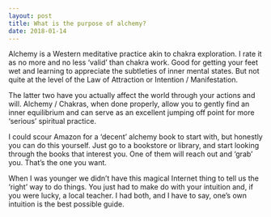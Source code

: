 ```yaml
---
layout: post
title: What is the purpose of alchemy?
date: 2018-01-14
---
```


<p>Alchemy is a Western meditative practice akin to chakra exploration. I rate it as no more and no less ‘valid’ than chakra work. Good for getting your feet wet and learning to appreciate the subtleties of inner mental states. But not quite at the level of the Law of Attraction or Intention / Manifestation.</p><p>The latter two have you actually affect the world through your actions and will. Alchemy / Chakras, when done properly, allow you to gently find an inner equilibrium and can serve as an excellent jumping off point for more ‘serious’ spiritual practice.</p><p>I could scour Amazon for a ‘decent’ alchemy book to start with, but honestly you can do this yourself. Just go to a bookstore or library, and start looking through the books that interest you. One of them will reach out and ‘grab’ you. That’s the one you want.</p><p>When I was younger we didn’t have this magical Internet thing to tell us the ‘right’ way to do things. You just had to make do with your intuition and, if you were lucky, a local teacher. I had both, and I have to say, one’s own intuition is the best possible guide.</p>
